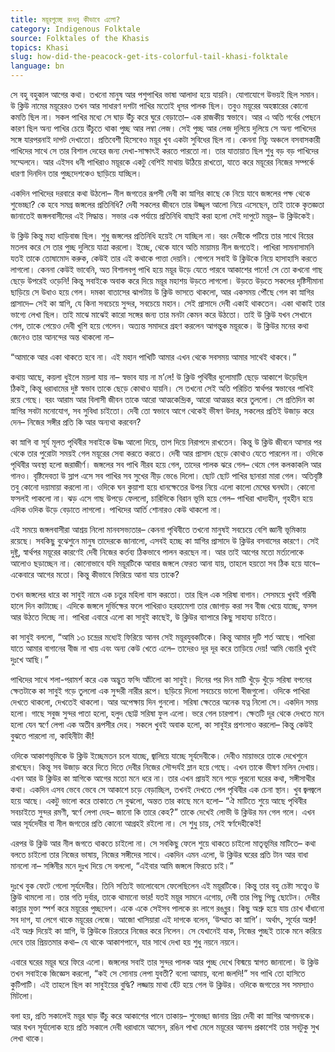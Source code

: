 ```yaml
---
title: ময়ূরপুচ্ছে রংধনু কীভাবে এলো?
category: Indigenous Folktale
source: Folktales of the Khasis
topics: Khasi
slug: how-did-the-peacock-get-its-colorful-tail-khasi-folktale
language: bn
---
```


সে বহু বহুকাল আগের কথা। তখনো মানুষ আর পশুপাখির ভাষা আলাদা হয়ে যায়নি। যোগাযোগে উভয়ই ছিল সমান। উ ক্লিউ নামের ময়ূরেরও তখন আর সাধারণ দশটা পাখির মতোই ধূসর পালক ছিল। তবুও ময়ূরের অহঙ্কারের কোনো কমতি ছিল না। সকল পাখির মধ্যে সে ঘাড় উঁচু করে ঘুরে বেড়াতো– এক রাজকীয় স্বভাবে। আর এ অতি গর্বের পেছনে কারণ ছিল অন্য পাখির চেয়ে উঁচুতে থাকা পুচ্ছ আর লম্বা লেজ। সেই পুচ্ছ আর লেজ দুলিয়ে দুলিয়ে সে অন্য পাখিদের সঙ্গে যারপরনাই দাপট দেখাতো। প্রতিবেশী হিসেবেও ময়ূর খুব একটা সুবিধের ছিল না। কেননা নিচু অঞ্চলে বসবাসকারী পাখিদের সাথে সে তার বিশাল দেহের জন্য দেখা-সাক্ষাৎই করতে পারতো না। তার যাতায়াত ছিল শুধু বড় বড় পাখিদের সম্মেলনে। আর এইসব ধনী পাখিরাও ময়ূরকে একটু বেশিই মাথায় উঠিয়ে রাখতো, যাতে করে ময়ূরের নিজের সম্পর্কে ধারণা দিনদিন তার পুচ্ছদেশকেও ছাড়িয়ে যাচ্ছিল।

একদিন পাখিদের দরবারে কথা উঠলো– নীল জগতের রূপসী দেবী কা স্নাগির কাছে কে নিয়ে যাবে জঙ্গলের পক্ষ থেকে শুভেচ্ছা? কে হবে সমগ্র জঙ্গলের প্রতিনিধি? দেবী সকলের জীবনে তার উজ্জ্বল আলো নিয়ে এসেছেন, তাই তাকে কৃতজ্ঞতা জানাতেই জঙ্গলবাসীদের এই সিদ্ধান্ত। সভার এক পর্যায়ে প্রতিনিধি বাছাই করা হলো সেই দাপুটে ময়ূর– উ ক্লিউকেই।

উ ক্লিউ কিন্তু মহা ধাড়িবাজ ছিল। শুধু জঙ্গলের প্রতিনিধি হয়েই সে যাচ্ছিল না। বরং দেবীকে পটিয়ে তার সাথে বিয়ের মতলব করে সে তার পুচ্ছ দুলিয়ে যাত্রা করলো। ইচ্ছে, থেকে যাবে অতি মায়াময় নীল জগতেই। পাখিরা সামনাসামনি যতই তাকে তোষামোদ করুক, কেউই তার এই কথাকে পাত্তা দেয়নি। গোপনে সবাই উ ক্লিউকে নিয়ে হাসাহাসি করতে লাগলো। কেননা কেউই ভাবেনি, অত বিশালবপু পাখি হয়ে ময়ূর উড়ে যেতে পারবে আকাশের পানে! সে তো কখনো গাছ ছেড়ে উপরেই ওড়েনি! কিন্তু সবাইকে অবাক করে দিয়ে ময়ূর মহাশয় উড়তে লাগলো। উড়তে উড়তে সকলের দৃষ্টিসীমানা ছাড়িয়ে সে উধাও হয়ে গেল। দমকা বাতাসের ঝাপটায় উ ক্লিউ ভাসতে থাকলো, আর একসময় পৌঁছে গেল কা স্নাগির প্রাসাদে– সেই কা স্নাগি, যে কিনা সবচেয়ে সুন্দর, সবচেয়ে মহান। সেই প্রাসাদে দেবী একাই থাকতেন। একা থাকাই তার ভাগ্যে লেখা ছিল। তাই মাঝে মাঝেই কারো সঙ্গের জন্য তার মনটা কেমন করে উঠতো। তাই উ ক্লিউ যখন সেখানে গেল, তাকে পেয়েও দেবী খুশি হয়ে গেলেন। অত্যন্ত সমাদরে গ্রহণ করলেন আগন্তুক ময়ূরকে। উ ক্লিউর মনের কথা জেনেও তার আনন্দের অন্ত থাকলো না–

“আমাকে আর একা থাকতে হবে না। এই মহান পাখিটি আমার এখন থেকে সবসময় আমার সাথেই থাকবে।”

কথায় আছে, কয়লা ধুইলে ময়লা যায় না– স্বভাব যায় না ম’লে! উ ক্লিউ পৃথিবীর ধুলোমাটি ছেড়ে আকাশে উড়েছিল ঠিকই, কিন্তু ধরাধামের দুষ্ট স্বভাব তাকে ছেড়ে কোথাও যায়নি। সে তখনো সেই অতি পরিচিত স্বার্থপর স্বভাবের পাখিই রয়ে গেছে। বরং আরাম আর বিলাসী জীবন তাকে আরো আত্মকেন্দ্রিক, আরো আত্মম্ভর করে তুললো। সে প্রতিদিন কা স্নাগির সবটা মনোযোগ, সব সুবিধা চাইতো। দেবী তো স্বভাবে আগে থেকেই ভীষণ উদার, সকলের প্রতিই উজাড় করে দেন– নিজের সঙ্গীর প্রতি কি আর অন্যথা করবেন?

কা স্নাগি বা সূর্য মূলত পৃথিবীর সবাইকে উষ্ণ আলো দিয়ে, তাপ দিয়ে নিরাপদে রাখতেন। কিন্তু উ ক্লিউ জীবনে আসার পর থেকে তার পুরোটা সময়ই গেল ময়ূরের সেবা করতে করতে। দেবী আর প্রাসাদ ছেড়ে কোথাও যেতে পারলেন না। ওদিকে পৃথিবীর অবস্থা হলো জরাজীর্ণ। জঙ্গলের সব পাখি নীরব হয়ে গেল, তাদের পালক ঝরে গেল– থেমে গেল কলকাকলি আর গানও। বৃষ্টিদেবতা উ স্লাপ এসে সব পাখির সব সুখের নীড় ভেঙে দিলো। ছোট ছোট পাখির ছানারা মারা গেল। অতিবৃষ্টি তবু কোনো দয়ামায়া করলো না। ওদিকে ঘন কুয়াশা হয়ে ধানক্ষেতের উপর নিয়ে এলো কালো মেঘের ঘনঘটা। কোনো ফসলই পাকলো না। ঝড় এসে গাছ উপড়ে ফেললো, চারিদিকে বিরান ভূমি হয়ে গেল– পাখিরা খাদ্যহীন, গৃহহীন হয়ে এদিক ওদিক উড়ে বেড়াতে লাগলো। পাখিদের আর্তি শোনারও কেউ থাকলো না।

এই সময়ে জঙ্গলবাসীরা আশ্রয় নিলো মানবসভ্যতার– কেননা পৃথিবীতে তখনো মানুষই সবচেয়ে বেশি জ্ঞানী ভূমিকায় রয়েছে। সবকিছু বুঝেশুনে মানুষ তাদেরকে জানালো, এসবই হচ্ছে কা স্নাগির প্রাসাদে উ ক্লিউর বসবাসের কারণে। সেই দুষ্টু, স্বার্থপর ময়ূরের কারণেই দেবী নিজের কর্তব্য ঠিকভাবে পালন করছেন না। আর তাই আগের মতো মর্ত্যলোকে আলোও ছড়াচ্ছেন না। কোনোভাবে যদি ময়ূরটিকে আবার জঙ্গলে ফেরত আনা যায়, তাহলে হয়তো সব ঠিক হয়ে যাবে– একেবারে আগের মতো। কিন্তু কীভাবে ফিরিয়ে আনা যায় তাকে?

তখন জঙ্গলের ধারে কা সাবুই নামে এক চতুর মহিলা বাস করতো। তার ছিল এক সরিষা বাগান। সেসময়ে খুবই গরিবী হালে দিন কাটাচ্ছে। এদিকে জঙ্গলে দুর্ভিক্ষের ফলে পাখিরাও হরহামেশা তার জোগাড় করা সব বীজ খেয়ে যাচ্ছে, ফসল আর উঠতে দিচ্ছে না। পাখিরা এবারে এলো কা সাবুই কাছেই, উ ক্লিউর ব্যাপারে কিছু সাহায্য চাইতে।

কা সাবুই বললো, “আমি ১৩ চন্দ্রের মধ্যেই ফিরিয়ে আনব সেই ময়ূরযুবকটিকে। কিন্তু আমার দুটি শর্ত আছে। পাখিরা যাতে আমার বাগানের বীজ না খায় এবং অন্য কেউ খেতে এলে– তাদেরও দূর দূর করে তাড়িয়ে দেয়! আমি বেচারি খুবই দুঃখে আছি।”

পাখিদের সাথে শলা-পরামর্শ করে এক অদ্ভুত ফন্দি আঁটলো কা সাবুই। দিনের পর দিন মাটি খুঁড়ে খুঁড়ে সরিষা বপনের ক্ষেতটাকে কা সাবুই গড়ে তুললো এক সুন্দরী নারীর রূপে। ছড়িয়ে দিলো সবচেয়ে ভালো বীজগুলো। ওদিকে পাখিরা দেখতে থাকলো, দেখতেই থাকলো। আর অপেক্ষায় দিন গুনলো। সরিষা ক্ষেতের অনেক যত্ন নিলো সে। একদিন সময় হলো। গাছে সবুজ সুন্দর পাতা হলো, হলুদ ছোট্ট সরিষা ফুল এলো। ভরে গেল চারপাশ। ক্ষেতটি দূর থেকে দেখতে মনে হলো যেন স্বর্ণে লেপা এক অতীব রূপসীর দেহ। সকলে খুবই অবাক হলো, কা সাবুইর প্রশংসাও করলো– কিন্তু কেউই বুঝতে পারলো না, কাহিনীটা কী!

ওদিকে আকাশভূমিকে উ ক্লিউ ইচ্ছেমতন চলে যাচ্ছে, জ্বালিয়ে যাচ্ছে সূর্যদেবীকে। দেবীও মায়াভরে তাকে দেখেশুনে রাখছেন। কিন্তু সব উজাড় করে দিতে দিতে দেবীর নিজের সৌন্দর্যই ম্লান হয়ে গেছে। এখন তাকে ভীষণ মলিন দেখায়। এখন আর উ ক্লিউর কা স্নাগিকে আগের মতো মনে ধরে না। তার এখন প্রায়ই মনে পড়ে পুরনো ঘরের কথা, সঙ্গীসাথীর কথা। একদিন এসব ভেবে ভেবে সে আকাশে চড়ে বেড়াচ্ছিল, তখনই দেখতে পেল পৃথিবীর এক চেনা স্থান। খুব জ্বলজ্বলে হয়ে আছে। একটু ভালো করে তাকাতে সে বুঝলো, অন্তত তার কাছে মনে হলো– “ঐ মাটিতে শুয়ে আছে পৃথিবীর সবচাইতে সুন্দর রমণী, স্বর্ণে লেপা দেহ– জানো কি তারে কেহ?” তাকে দেখেই লোভী উ ক্লিউর মন গেল গলে। এখন আর সূর্যদেবীর বা নীল জগতের প্রতি কোনো আগ্রহই রইলো না। সে শুধু চায়, সেই স্বর্ণদেহীকেই!

এরপর উ ক্লিউ আর নীল জগতে থাকতে চাইলো না। সে সবকিছু ফেলে শুয়ে থাকতে চাইলো মাতৃভূমির মাটিতে– কথা বলতে চাইলো তার নিজের ভাষায়, নিজের সঙ্গীদের সাথে। একদিন এমন এলো, উ ক্লিউর ঘরের প্রতি টান আর বাধা মানলো না– সঙ্গিনীর মনে দুঃখ দিয়ে সে বললো, “এইবার আমি জঙ্গলে ফিরতে চাই।”

দুঃখে বুক ফেটে গেলো সূর্যদেবীর। তিনি সত্যিই ভালোবেসে ফেলেছিলেন এই ময়ূরটিকে। কিন্তু তার বহু চেষ্টা সত্ত্বেও উ ক্লিউ থামলো না। তার গতি দুর্বার, তাকে থামানো ভার! যতই ময়ূর সামনে এগোয়, দেবী তার পিছু পিছু ছোটেন। দেবীর কান্নার মুক্তা স্পর্শ করে ময়ূরের পুচ্ছদেশ। একে একে সেইসব পালকে রং লাগে রঙধ্নুর। কিছু অশ্রু হয়ে যায় চোখ ধাঁধানো সব দাগ, যা লেগে থাকে ময়ূরের লেজে। আজো খাসিয়ারা এই দাগকে বলেন, ‘উম্মাত কা স্নাগি’। অর্থাৎ, সূর্যের অশ্রু! এই অশ্রু দিয়েই কা স্নাগি, উ ক্লিউকে চিরতরে নিজের করে নিলেন। সে যেখানেই যাক, নিজের পুচ্ছই তাকে মনে করিয়ে দেবে তার প্রিয়তমার কথা– যে থাকে আকাশপানে, যার সাথে দেখা হয় শুধু নয়নে নয়নে।

এবারে ঘরের ময়ূর ঘরে ফিরে এলো। জঙ্গলের সবাই তার সুন্দর পালক আর পুচ্ছ দেখে বিস্ময়ে স্বাগত জানালো। উ ক্লিউ তখন সবাইকে জিজ্ঞেস করলো, “কই সে সোনায় লেপা যুবতী? বলো আমায়, বলো জলদি!” সব পাখি তো হাসিতে কুটিপাটি। এই তাহলে ছিল কা সাবুইয়ের বুদ্ধি? লজ্জায় মাথা হেঁট হয়ে গেল উ ক্লিউর। ওদিকে জগতের সব সমস্যাও মিটলো।

বলা হয়, প্রতি সকালেই ময়ূর ঘাড় উঁচু করে আকাশের পানে তাকায়– শুভেচ্ছা জানায় প্রিয় দেবী কা স্নাগির আগমনকে। আর যখন সূর্যালোক হয়ে প্রতি সকালে দেবী ধরাধামে আসেন, রঙিন পাখা মেলে ময়ূরের আনন্দ প্রকাশেই তার সবটুকু সুখ লেখা থাকে।
